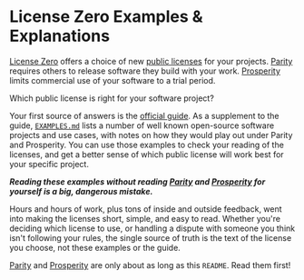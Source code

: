 # License Zero Examples & Explanations

[License Zero][licensezero.com] offers a choice of new [public licenses] for your projects.  [Parity] requires others to release software they build with your work.  [Prosperity] limits commercial use of your software to a trial period.

Which public license is right for your software project?

Your first source of answers is the [official guide][guide].  As a supplement to the guide, [`EXAMPLES.md`](./EXAMPLES.md) lists a number of well known open-source software projects and use cases, with notes on how they would play out under Parity and Prosperity.  You can use those examples to check your reading of the licenses, and get a better sense of which public license will work best for your specific project.

___Reading these examples without reading [Parity] and [Prosperity] for yourself is a big, dangerous mistake.___

Hours and hours of work, plus tons of inside and outside feedback, went into making the licenses short, simple, and easy to read.  Whether you're deciding which license to use, or handling a dispute with someone you think isn't following your rules, the single source of truth is the text of the license you choose, not these examples or the guide.

[Parity] and [Prosperity] are only about as long as this `README`.  Read them first!

[licensezero.com]: https://licensezero.com/

[public licenses]: https://licensezero.com/licenses#public-licenses

[Parity]: https://licensezero.com/licenses/parity

[Prosperity]: https://licensezero.com/licenses/prosperity

[guide]: https://guide.licensezero.com/

